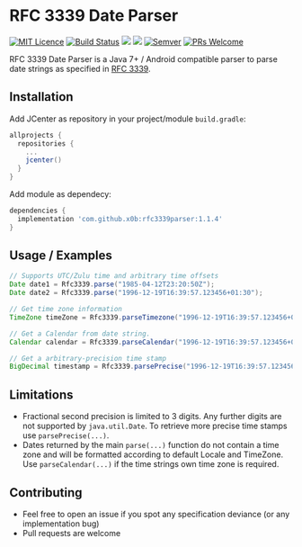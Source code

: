 # RFC 3339 Date Parser
[![MIT Licence](https://badges.frapsoft.com/os/mit/mit.png?v=103)](https://github.com/x0b/rfc3339parser/blob/master/LICENSE)
[![Build Status](https://travis-ci.org/x0b/rfc3339parser.svg?branch=master)](https://travis-ci.org/x0b/rfc3339parser)
[![](https://img.shields.io/codecov/c/github/x0b/rfc3339parser/master.svg)](https://codecov.io/gh/x0b/rfc3339parser)
[![](https://jitpack.io/v/x0b/rfc3339parser.svg)](https://jitpack.io/#x0b/rfc3339parser) 
[![Semver](http://img.shields.io/SemVer/2.0.0.png)](http://semver.org/spec/v2.0.0.html)
[![PRs Welcome](https://img.shields.io/badge/PRs-welcome-brightgreen.svg?style=flat-square)](http://makeapullrequest.com)

RFC 3339 Date Parser is a Java 7+ / Android compatible parser to parse date strings as specified in [RFC 3339](https://tools.ietf.org/html/rfc3339).

## Installation ##
Add JCenter as repository in your project/module ```build.gradle```:
```gradle
allprojects {
  repositories {
    ...
    jcenter()
  }
}
```
Add module as dependecy:
```gradle
dependencies {
  implementation 'com.github.x0b:rfc3339parser:1.1.4' 
}
```
## Usage / Examples ##
```java
// Supports UTC/Zulu time and arbitrary time offsets
Date date1 = Rfc3339.parse("1985-04-12T23:20:50Z");
Date date2 = Rfc3339.parse("1996-12-19T16:39:57.123456+01:30");

// Get time zone information
TimeZone timeZone = Rfc3339.parseTimezone("1996-12-19T16:39:57.123456+01:30")

// Get a Calendar from date string.
Calendar calendar = Rfc3339.parseCalendar("1996-12-19T16:39:57.123456+01:30");

// Get a arbitrary-precision time stamp
BigDecimal timestamp = Rfc3339.parsePrecise("1996-12-19T16:39:57.123456789Z");
```

## Limitations ##
* Fractional second precision is limited to 3 digits. Any further digits are not supported by ```java.util.Date```. To retrieve more precise time stamps use ```parsePrecise(...)```.
* Dates returned by the main ```parse(...)``` function do not contain a time zone and will be formatted according to default Locale and TimeZone. Use ```parseCalendar(...)``` if the time strings own time zone is required.

## Contributing ##
* Feel free to open an issue if you spot any specification deviance (or any implementation bug)
* Pull requests are welcome
